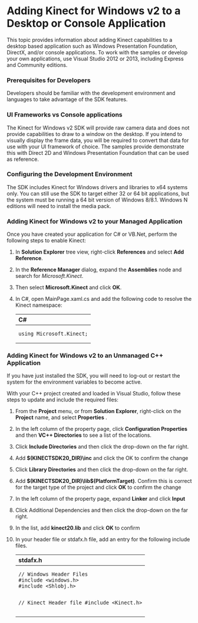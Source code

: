 Adding Kinect for Windows v2 to a Desktop or Console Application
==================================================================  

This topic provides information about adding Kinect capabilities to a desktop based application such as Windows Presentation Foundation, DirectX, and/or console applications. To work with the samples or develop your own applications, use Visual Studio 2012 or 2013, including Express and Community editions. 

### Prerequisites for Developers

Developers should be familiar with the development environment and languages to take advantage of the SDK features.

### UI Frameworks vs Console applications

The Kinect for Windows v2 SDK will provide raw camera data and does not provide capabilities to draw to a window on the desktop. If you intend to visually display the frame data, you will be required to convert that data for use with your UI framework of choice. The samples provide demonstrate this with Direct 2D and Windows Presentation Foundation that can be used as reference.

### Configuring the Development Environment

The SDK includes Kinect for Windows drivers and libraries to x64 systems only. You can still use the SDK to target either 32 or 64 bit applications, but the system must be running a 64 bit version of Windows 8/8.1. Windows N editions will need to install the media pack. 

### Adding Kinect for Windows v2 to your Managed Application

Once you have created your application for C\# or VB.Net, perform the following steps to enable Kinect:

1.  In **Solution Explorer** tree view, right-click **References** and select **Add Reference**.  

2.  In the **Reference Manager** dialog, expand the **Assemblies** node and search for *Microsoft.Kinect*.  

3.  Then select **Microsoft.Kinect** and click **OK**.  

4.  In C\#, open MainPage.xaml.cs and add the following code to resolve the Kinect namespace:  

    <table>
    <colgroup>
    <col width="100%" />
    </colgroup>
    <thead>
    <tr class="header">
    <th align="left">C#</th>
    </tr>
    </thead>
    <tbody>
    <tr class="odd">
    <td align="left"><pre><code>using Microsoft.Kinect;</code></pre></td>
    </tr>
    </tbody>
    </table>

### Adding Kinect for Windows v2 to an Unmanaged C++ Application

If you have just installed the SDK, you will need to log-out or restart the system for the environment variables to become active. 

With your C++ project created and loaded in Visual Studio, follow these steps to update and include the required files:

1. From the **Project** menu, or from **Solution Explorer**, right-click on the **Project** name, and select **Properties** .

2. In the left column of the property page, click **Configuration Properties** and then **VC++ Directories** to see a list of the locations.

3. Click **Include Directories** and then click the drop-down on the far right.

4. Add **$(KINECTSDK20_DIR)\inc** and click the OK to confirm the change

5. Click **Library Directories** and then click the drop-down on the far right.

6. Add **$(KINECTSDK20_DIR)\lib\$(PlatformTarget)**. Confirm this is correct for the target type of the project and click **OK** to confirm the change

7. In the left column of the property page, expand **Linker** and click **Input**

8. Click Additional Dependencies and then click the drop-down on the far right.

9. In the list, add **kinect20.lib** and click **OK** to confirm

10. In your header file or stdafx.h file, add an entry for the following include files.
    <table>
    <colgroup>
    <col width="100%" />
    </colgroup>
    <thead>
    <tr class="header">
    <th align="left">stdafx.h</th>
    </tr>
    </thead>
    <tbody>
    <tr class="odd">
    <td align="left"><pre><code>// Windows Header Files
    #include &lt;windows.h&gt;
    #include &lt;Shlobj.h&gt;
    
    // Kinect Header file
    #include &lt;Kinect.h&gt;
    </code></pre></td>
    </tr>
    </tbody>
    </table>


<!--Please do not edit the data in the comment block below.-->
<!--
TOCTitle : Creating a Windows Store App that Uses Kinect for Windows SDK
RLTitle : Creating a Windows Store App that Uses Kinect for Windows SDK
KeywordA : O:Microsoft.Kinect.creating_win_store_app_v2
KeywordA : 91b4555d-14d9-8586-8641-a69bdf48239e
KeywordK : Creating a Windows Store App that Uses Kinect for Windows SDK
KeywordK : creating a project
KeywordK : Windows Store App
AssetID : 91b4555d-14d9-8586-8641-a69bdf48239e
Locale : en-us
CommunityContent : 1
TopicType : kbOrient
DocSet : K4Wv2
ProjType : K4Wv2Proj
Technology : Kinect for Windows
Product : Kinect for Windows SDK v2
productversion : 20
-->
